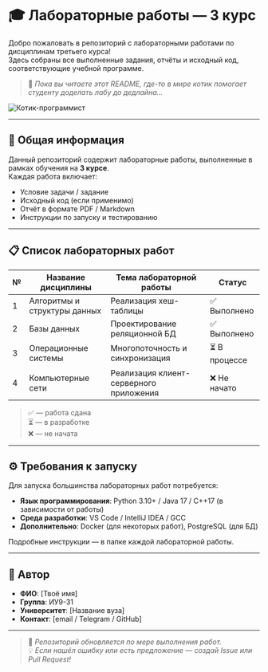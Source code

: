 # 🎓 Лабораторные работы — 3 курс

Добро пожаловать в репозиторий с лабораторными работами по дисциплинам третьего курса!  
Здесь собраны все выполненные задания, отчёты и исходный код, соответствующие учебной программе.

> 🐾 *Пока вы читаете этот README, где-то в мире котик помогает студенту доделать лабу до дедлайна...*

![Котик-программист](https://cataas.com/cat/cute/says/Лабы%20сданы?size=50&color=white&filter=sepia)

---

## 📌 Общая информация

Данный репозиторий содержит лабораторные работы, выполненные в рамках обучения на **3 курсе**.  
Каждая работа включает:
- Условие задачи / задание
- Исходный код (если применимо)
- Отчёт в формате PDF / Markdown
- Инструкции по запуску и тестированию

---

## 📋 Список лабораторных работ

| № | Название дисциплины         | Тема лабораторной работы                     | Статус       |
|---|-----------------------------|----------------------------------------------|--------------|
| 1 | Алгоритмы и структуры данных | Реализация хеш-таблицы                      | ✅ Выполнено |
| 2 | Базы данных                 | Проектирование реляционной БД               | ✅ Выполнено |
| 3 | Операционные системы        | Многопоточность и синхронизация             | ⏳ В процессе |
| 4 | Компьютерные сети           | Реализация клиент-серверного приложения      | ❌ Не начато |

> ✅ — работа сдана  
> ⏳ — в разработке  
> ❌ — не начата

---

## ⚙️ Требования к запуску

Для запуска большинства лабораторных работ потребуется:

- **Язык программирования**: Python 3.10+ / Java 17 / C++17 (в зависимости от работы)
- **Среда разработки**: VS Code / IntelliJ IDEA / GCC
- **Дополнительно**: Docker (для некоторых работ), PostgreSQL (для БД)

Подробные инструкции — в папке каждой лабораторной работы.

---

## 👤 Автор

- **ФИО**: [Твоё имя]
- **Группа**: ИУ9-31
- **Университет**: [Название вуза]
- **Контакт**: [email / Telegram / GitHub]

---

> 📝 *Репозиторий обновляется по мере выполнения работ.*  
> 💡 *Если нашёл ошибку или есть предложение — создай Issue или Pull Request!*
